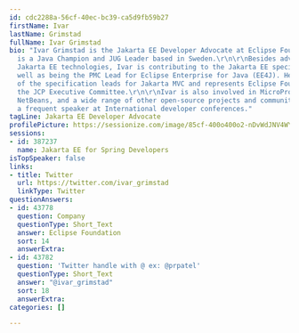 ```yaml
---
id: cdc2288a-56cf-40ec-bc39-ca5d9fb59b27
firstName: Ivar
lastName: Grimstad
fullName: Ivar Grimstad
bio: "Ivar Grimstad is the Jakarta EE Developer Advocate at Eclipse Foundation. He
  is a Java Champion and JUG Leader based in Sweden.\r\n\r\nBesides advocating the
  Jakarta EE technologies, Ivar is contributing to the Jakarta EE specifications as
  well as being the PMC Lead for Eclipse Enterprise for Java (EE4J). He is also one
  of the specification leads for Jakarta MVC and represents Eclipse Foundation in
  the JCP Executive Committee.\r\n\r\nIvar is also involved in MicroProfile, Apache
  NetBeans, and a wide range of other open-source projects and communities. He is
  a frequent speaker at International developer conferences."
tagLine: Jakarta EE Developer Advocate
profilePicture: https://sessionize.com/image/85cf-400o400o2-nDvWdJNV4WYAHMkPbNnipY.png
sessions:
- id: 387237
  name: Jakarta EE for Spring Developers
isTopSpeaker: false
links:
- title: Twitter
  url: https://twitter.com/ivar_grimstad
  linkType: Twitter
questionAnswers:
- id: 43778
  question: Company
  questionType: Short_Text
  answer: Eclipse Foundation
  sort: 14
  answerExtra: 
- id: 43782
  question: 'Twitter handle with @ ex: @prpatel'
  questionType: Short_Text
  answer: "@ivar_grimstad"
  sort: 18
  answerExtra: 
categories: []

---
```


